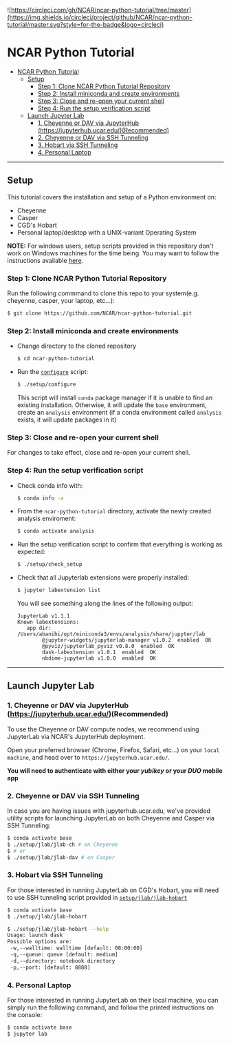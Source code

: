 ![https://circleci.com/gh/NCAR/ncar-python-tutorial/tree/master](https://img.shields.io/circleci/project/github/NCAR/ncar-python-tutorial/master.svg?style=for-the-badge&logo=circleci)

# NCAR Python Tutorial

- [NCAR Python Tutorial](#ncar-python-tutorial)
  - [Setup](#setup)
    - [Step 1: Clone NCAR Python Tutorial Repository](#step-1-clone-ncar-python-tutorial-repository)
    - [Step 2: Install miniconda and create environments](#step-2-install-miniconda-and-create-environments)
    - [Step 3: Close and re-open your current shell](#step-3-close-and-re-open-your-current-shell)
    - [Step 4: Run the setup verification script](#step-4-run-the-setup-verification-script)
  - [Launch Jupyter Lab](#launch-jupyter-lab)
    - [1. Cheyenne or DAV via JupyterHub (https://jupyterhub.ucar.edu/)(Recommended)](#1-cheyenne-or-dav-via-jupyterhub-httpsjupyterhubucaredurecommended)
    - [2. Cheyenne or DAV via SSH Tunneling](#2-cheyenne-or-dav-via-ssh-tunneling)
    - [3. Hobart via SSH Tunneling](#3-hobart-via-ssh-tunneling)
    - [4. Personal Laptop](#4-personal-laptop)

----
## Setup

This tutorial covers the installation and setup of a Python environment on:

- Cheyenne
- Casper
- CGD's Hobart
- Personal laptop/desktop with a UNIX-variant Operating System

**NOTE:** For windows users, setup scripts provided in this repository don't work on Windows machines for the time being. You may want to follow the instructions available [here](https://conda.io/projects/conda/en/latest/user-guide/install/windows.html).


### Step 1: Clone NCAR Python Tutorial Repository

Run the following commmand to clone this repo to your system(e.g. cheyenne, casper, your laptop, etc...):

```bash
$ git clone https://github.com/NCAR/ncar-python-tutorial.git
```

### Step 2: Install miniconda and create environments

- Change directory to the cloned repository
  ```bash
  $ cd ncar-python-tutorial
  ```

- Run the [`configure`](./setup/configure) script:

  ```bash
  $ ./setup/configure
  ```

  This script will install `conda` package manager if it is unable to find an existing installation. Otherwise, it will update the `base` environment, create an `analysis` environment (if a conda environment called `analysis` exists, it will update packages in it)

### Step 3: Close and re-open your current shell

For changes to take effect, close and re-open your current shell.


### Step 4: Run the setup verification script


- Check conda info with:
  ```bash
  $ conda info -a
  ```

- From the `ncar-python-tutorial` directory, activate the newly created analysis enviroment:
  ```bash
  $ conda activate analysis
  ```

- Run the setup verification script to confirm that everything is working as expected:
  ```bash
  $ ./setup/check_setup
  ```

- Check that all Jupyterlab extensions were properly installed:
  ```bash
  $ jupyter labextension list
  ```

  You will see something along the lines of the following output:
  ```console
  JupyterLab v1.1.1
  Known labextensions:
     app dir: /Users/abanihi/opt/miniconda3/envs/analysis/share/jupyter/lab
          @jupyter-widgets/jupyterlab-manager v1.0.2  enabled  OK
          @pyviz/jupyterlab_pyviz v0.8.0  enabled  OK
          dask-labextension v1.0.1  enabled  OK
          nbdime-jupyterlab v1.0.0  enabled  OK
    ```
---

## Launch Jupyter Lab

### 1. Cheyenne or DAV via JupyterHub (https://jupyterhub.ucar.edu/)(Recommended)

To use the Cheyenne or DAV compute nodes, we recommend using JupyterLab via NCAR's JupyterHub deployment.

Open your preferred browser (Chrome, Firefox, Safari, etc...) on your ``local machine``, and head over to ``https://jupyterhub.ucar.edu/``.

**You will need to authenticate with either your _yubikey_ or your _DUO_ mobile app**


### 2. Cheyenne or DAV via SSH Tunneling

In case you are having issues with jupyterhub.ucar.edu, we've provided utility scripts for launching JupyterLab on both Cheyenne and Casper via SSH Tunneling:

```bash
$ conda activate base
$ ./setup/jlab/jlab-ch # on Cheyenne
$ # or
$ ./setup/jlab/jlab-dav # on Casper
```


### 3. Hobart via SSH Tunneling

For those interested in running JupyterLab on CGD's Hobart, you will need to use SSH tunneling script provided in [``setup/jlab/jlab-hobart``](./setup/jlab/jlab-hobart)

```bash
$ conda activate base
$ ./setup/jlab/jlab-hobart
```

```bash
$ ./setup/jlab/jlab-hobart --help
Usage: launch dask
Possible options are:
 -w,--walltime: walltime [default: 08:00:00]
 -q,--queue: queue [default: medium]
 -d,--directory: notebook directory
 -p,--port: [default: 8888]
```


### 4. Personal Laptop

For those interested in running JupyterLab on their local machine, you can simply run the following command, and follow the printed instructions on the console:

```bash
$ conda activate base
$ jupyter lab
```
